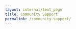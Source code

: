 ```yaml
---
layout: internal/text_page
title: Community Support
permalink: /community-support/
---
```


<!--- This child document initializes the page in Jekyll. -->